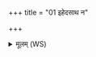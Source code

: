 +++
title = "01 इहेदसाथ न"

+++
<details><summary>मूलम् (WS)</summary>

इहेदसाथ न परो गमाथेमं गावः प्रजया वर्धयाथ । तु. शौनक संहिता १४.१.३२  
शुभं यतीरुस्त्रियाः सोमवर्चसो विश्वे देवाःक्रन्निह वो मनांसि॥ १ ॥  
इमं गावः प्रजया सं विशध्वमयं देवानां न मिनाति भागम् ।  
अस्मै वः पूषा मरुतश्च सर्वे अस्मै व धाता सविता सुवाति ॥ २ ॥
</details>